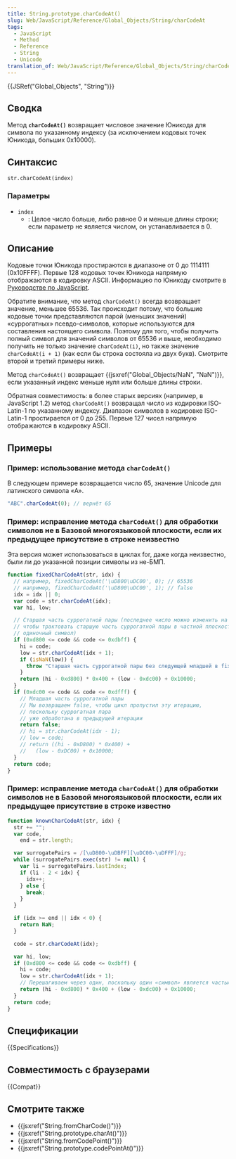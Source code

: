 ```yaml
---
title: String.prototype.charCodeAt()
slug: Web/JavaScript/Reference/Global_Objects/String/charCodeAt
tags:
  - JavaScript
  - Method
  - Reference
  - String
  - Unicode
translation_of: Web/JavaScript/Reference/Global_Objects/String/charCodeAt
---
```


{{JSRef("Global_Objects", "String")}}

## Сводка

Метод **`charCodeAt()`** возвращает числовое значение Юникода для символа по указанному индексу (за исключением кодовых точек Юникода, больших 0x10000).

## Синтаксис

```
str.charCodeAt(index)
```

### Параметры

- `index`
  - : Целое число больше, либо равное 0 и меньше длины строки; если параметр не является числом, он устанавливается в 0.

## Описание

Кодовые точки Юникода простираются в диапазоне от 0 до 1114111 (0x10FFFF). Первые 128 кодовых точек Юникода напрямую отображаются в кодировку ASCII. Информацию по Юникоду смотрите в [Руководстве по JavaScript](/ru/docs/Web/JavaScript/Guide/Values,_variables,_and_literals#Unicode).

Обратите внимание, что метод `charCodeAt()` всегда возвращает значение, меньшее 65536. Так происходит потому, что большие кодовые точки представляются парой (меньших значений) «суррогатных» псевдо-символов, которые используются для составления настоящего символа. Поэтому для того, чтобы получить полный символ для значений символов от 65536 и выше, необходимо получить не только значение `charCodeAt(i)`, но также значение `charCodeAt(i + 1)` (как если бы строка состояла из двух букв). Смотрите второй и третий примеры ниже.

Метод `charCodeAt()` возвращает {{jsxref("Global_Objects/NaN", "NaN")}}, если указанный индекс меньше нуля или больше длины строки.

Обратная совместимость: в более старых версиях (например, в JavaScript 1.2) метод `charCodeAt()` возвращал число из кодировки ISO-Latin-1 по указанному индексу. Диапазон символов в кодировке ISO-Latin-1 простирается от 0 до 255. Первые 127 чисел напрямую отображаются в кодировку ASCII.

## Примеры

### Пример: использование метода `charCodeAt()`

В следующем примере возвращается число 65, значение Unicode для латинского символа «A».

```js
"ABC".charCodeAt(0); // вернёт 65
```

### Пример: исправление метода `charCodeAt()` для обработки символов не в Базовой многоязыковой плоскости, если их предыдущее присутствие в строке неизвестно

Эта версия может использоваться в циклах for, даже когда неизвестно, были ли до указанной позиции символы из не-БМП.

```js
function fixedCharCodeAt(str, idx) {
  // например, fixedCharCodeAt('\uD800\uDC00', 0); // 65536
  // например, fixedCharCodeAt('\uD800\uDC00', 1); // false
  idx = idx || 0;
  var code = str.charCodeAt(idx);
  var hi, low;

  // Старшая часть суррогатной пары (последнее число можно изменить на 0xDB7F,
  // чтобы трактовать старшую часть суррогатной пары в частной плоскости как
  // одиночный символ)
  if (0xd800 <= code && code <= 0xdbff) {
    hi = code;
    low = str.charCodeAt(idx + 1);
    if (isNaN(low)) {
      throw "Старшая часть суррогатной пары без следующей младшей в fixedCharCodeAt()";
    }
    return (hi - 0xd800) * 0x400 + (low - 0xdc00) + 0x10000;
  }
  if (0xdc00 <= code && code <= 0xdfff) {
    // Младшая часть суррогатной пары
    // Мы возвращаем false, чтобы цикл пропустил эту итерацию,
    // поскольку суррогатная пара
    // уже обработана в предыдущей итерации
    return false;
    // hi = str.charCodeAt(idx - 1);
    // low = code;
    // return ((hi - 0xD800) * 0x400) +
    //   (low - 0xDC00) + 0x10000;
  }
  return code;
}
```

### Пример: исправление метода `charCodeAt()` для обработки символов не в Базовой многоязыковой плоскости, если их предыдущее присутствие в строке известно

```js
function knownCharCodeAt(str, idx) {
  str += "";
  var code,
    end = str.length;

  var surrogatePairs = /[\uD800-\uDBFF][\uDC00-\uDFFF]/g;
  while (surrogatePairs.exec(str) != null) {
    var li = surrogatePairs.lastIndex;
    if (li - 2 < idx) {
      idx++;
    } else {
      break;
    }
  }

  if (idx >= end || idx < 0) {
    return NaN;
  }

  code = str.charCodeAt(idx);

  var hi, low;
  if (0xd800 <= code && code <= 0xdbff) {
    hi = code;
    low = str.charCodeAt(idx + 1);
    // Перешагиваем через один, поскольку один «символ» является частью суррогатной пары
    return (hi - 0xd800) * 0x400 + (low - 0xdc00) + 0x10000;
  }
  return code;
}
```

## Спецификации

{{Specifications}}

## Совместимость с браузерами

{{Compat}}

## Смотрите также

- {{jsxref("String.fromCharCode()")}}
- {{jsxref("String.prototype.charAt()")}}
- {{jsxref("String.fromCodePoint()")}}
- {{jsxref("String.prototype.codePointAt()")}}
